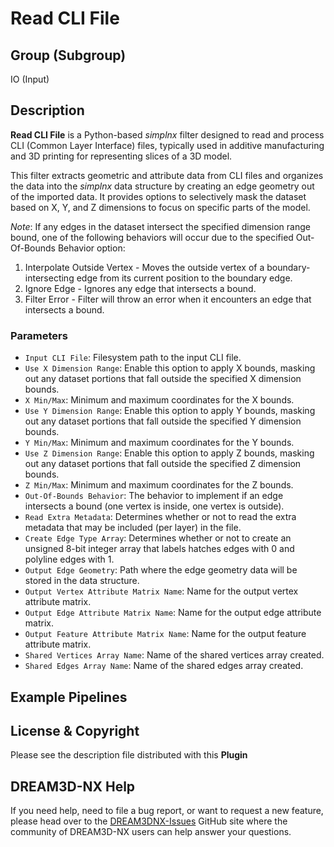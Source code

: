 # Read CLI File

## Group (Subgroup)

IO (Input)

## Description

**Read CLI File** is a Python-based *simplnx* filter designed to read and process CLI (Common Layer Interface) files, typically used in additive manufacturing and 3D printing for representing slices of a 3D model.

This filter extracts geometric and attribute data from CLI files and organizes the data into the *simplnx* data structure by creating an edge geometry out of the imported data. It provides options to selectively mask the dataset based on X, Y, and Z dimensions to focus on specific parts of the model.

*Note*: If any edges in the dataset intersect the specified dimension range bound, one of the following behaviors will occur due to the specified Out-Of-Bounds Behavior option:

1. Interpolate Outside Vertex - Moves the outside vertex of a boundary-intersecting edge from its current position to the boundary edge.
2. Ignore Edge - Ignores any edge that intersects a bound.
3. Filter Error - Filter will throw an error when it encounters an edge that intersects a bound.

### Parameters

- `Input CLI File`: Filesystem path to the input CLI file.
- `Use X Dimension Range`: Enable this option to apply X bounds, masking out any dataset portions that fall outside the specified X dimension bounds.
- `X Min/Max`: Minimum and maximum coordinates for the X bounds.
- `Use Y Dimension Range`: Enable this option to apply Y bounds, masking out any dataset portions that fall outside the specified Y dimension bounds.
- `Y Min/Max`: Minimum and maximum coordinates for the Y bounds.
- `Use Z Dimension Range`: Enable this option to apply Z bounds, masking out any dataset portions that fall outside the specified Z dimension bounds.
- `Z Min/Max`: Minimum and maximum coordinates for the Z bounds.
- `Out-Of-Bounds Behavior`: The behavior to implement if an edge intersects a bound (one vertex is inside, one vertex is outside).
- `Read Extra Metadata`: Determines whether or not to read the extra metadata that may be included (per layer) in the file.
- `Create Edge Type Array`: Determines whether or not to create an unsigned 8-bit integer array that labels hatches edges with 0 and polyline edges with 1.
- `Output Edge Geometry`: Path where the edge geometry data will be stored in the data structure.
- `Output Vertex Attribute Matrix Name`: Name for the output vertex attribute matrix.
- `Output Edge Attribute Matrix Name`: Name for the output edge attribute matrix.
- `Output Feature Attribute Matrix Name`: Name for the output feature attribute matrix.
- `Shared Vertices Array Name`: Name of the shared vertices array created.
- `Shared Edges Array Name`: Name of the shared edges array created.

## Example Pipelines

## License & Copyright

Please see the description file distributed with this **Plugin**

## DREAM3D-NX Help

If you need help, need to file a bug report, or want to request a new feature, please head over to the [DREAM3DNX-Issues](https://github.com/BlueQuartzSoftware/DREAM3DNX-Issues) GitHub site where the community of DREAM3D-NX users can help answer your questions.